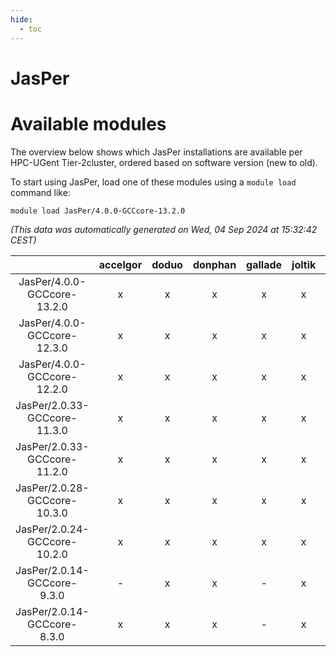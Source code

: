 ```yaml
---
hide:
  - toc
---
```


JasPer
======

# Available modules


The overview below shows which JasPer installations are available per HPC-UGent Tier-2cluster, ordered based on software version (new to old).

To start using JasPer, load one of these modules using a `module load` command like:

```shell
module load JasPer/4.0.0-GCCcore-13.2.0
```

*(This data was automatically generated on Wed, 04 Sep 2024 at 15:32:42 CEST)*  

| |accelgor|doduo|donphan|gallade|joltik|shinx|skitty|
| :---: | :---: | :---: | :---: | :---: | :---: | :---: | :---: |
|JasPer/4.0.0-GCCcore-13.2.0|x|x|x|x|x|x|x|
|JasPer/4.0.0-GCCcore-12.3.0|x|x|x|x|x|x|x|
|JasPer/4.0.0-GCCcore-12.2.0|x|x|x|x|x|-|x|
|JasPer/2.0.33-GCCcore-11.3.0|x|x|x|x|x|x|x|
|JasPer/2.0.33-GCCcore-11.2.0|x|x|x|x|x|-|x|
|JasPer/2.0.28-GCCcore-10.3.0|x|x|x|x|x|-|x|
|JasPer/2.0.24-GCCcore-10.2.0|x|x|x|x|x|-|x|
|JasPer/2.0.14-GCCcore-9.3.0|-|x|x|-|x|-|x|
|JasPer/2.0.14-GCCcore-8.3.0|x|x|x|-|x|-|x|
